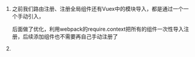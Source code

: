 

1. 之前我们路由注册、注册全局组件还有Vuex中的模块导入，都是通过一个一个手动引入，

   后面做了优化，利用webpack的require.context把所有的组件一次性导入注册，后续添加组件也不需要再自己手动注册了

2. 